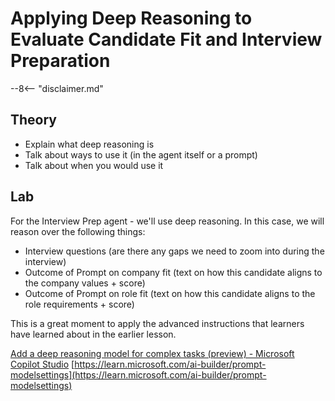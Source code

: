 # Applying Deep Reasoning to Evaluate Candidate Fit and Interview Preparation

--8<-- "disclaimer.md"

## Theory

- Explain what deep reasoning is
- Talk about ways to use it (in the agent itself or a prompt)
- Talk about when you would use it

## Lab

For the Interview Prep agent - we'll use deep reasoning. In this case, we will reason over the following things:

- Interview questions (are there any gaps we need to zoom into during the interview)
- Outcome of Prompt on company fit (text on how this candidate aligns to the company values + score)
- Outcome of Prompt on role fit (text on how this candidate aligns to the role requirements + score)

This is a great moment to apply the advanced instructions that learners have learned about in the earlier lesson.

[Add a deep reasoning model for complex tasks (preview) - Microsoft Copilot Studio](https://learn.microsoft.com/microsoft-copilot-studio/authoring-reasoning-models)
[https://learn.microsoft.com/ai-builder/prompt-modelsettings](https://learn.microsoft.com/ai-builder/prompt-modelsettings)
